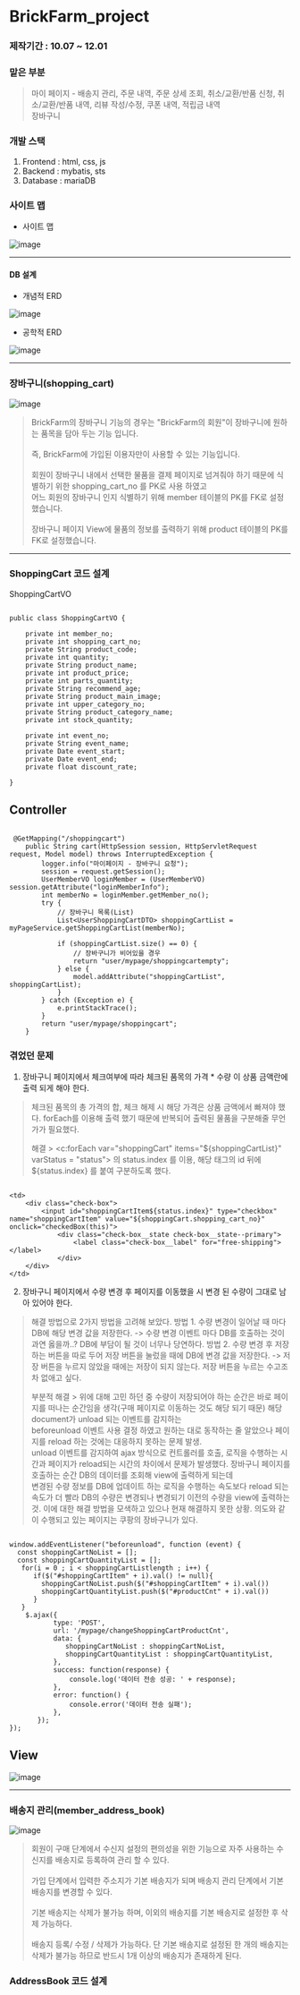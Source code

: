 # BrickFarm_project 

### 제작기간 : 10.07 ~ 12.01 
### 맡은 부분 
  > 마이 페이지 - 배송지 관리, 주문 내역, 주문 상세 조회, 취소/교환/반품 신청, 취소/교환/반품 내역, 리뷰 작성/수정, 쿠폰 내역, 적립금 내역<br>
  > 장바구니
### 개발 스택 
1. Frontend : html, css, js
2. Backend : mybatis, sts
3. Database : mariaDB

### 사이트 맵 
  - 사이트 맵

![image](https://github.com/parksangjin94/BrickFarm/assets/89382405/19ef346c-7ea1-4970-900e-a3ecb7afaf5d)

---
#### DB 설계 
   - 개념적 ERD
     
 ![image](https://github.com/parksangjin94/BrickFarm/assets/89382405/0dd21414-74a8-441f-9b4c-7593250a0e89)


   - 공학적 ERD
     
 ![image](https://github.com/parksangjin94/BrickFarm/assets/89382405/0b41a920-7057-426e-a240-b59da79e3202)




---

### 장바구니(shopping_cart)

![image](https://github.com/parksangjin94/BrickFarm/assets/89382405/c9a6e23f-5553-4ca6-86e8-d0c154fba0f7)

> BrickFarm의 장바구니 기능의 경우는 "BrickFarm의 회원"이 장바구니에 원하는 품목을 담아 두는 기능 입니다.<br><br>
> 즉, BrickFarm에 가입된 이용자만이 사용할 수 있는 기능입니다.<br><br>
> 회원이 장바구니 내에서 선택한 물품을 결제 페이지로 넘겨줘야 하기 때문에 식별하기 위한 shopping_cart_no 를 PK로 사용 하였고<br>
> 어느 회원의 장바구니 인지 식별하기 위해 member 테이블의 PK를 FK로 설정했습니다.<br><br>
> 장바구니 페이지 View에 물품의 정보를 출력하기 위해 product 테이블의 PK를 FK로 설정했습니다. 

---
### ShoppingCart 코드 설계

  ShoppingCartVO

```

public class ShoppingCartVO {

	private int member_no; 
	private int shopping_cart_no;
	private String product_code;
	private int quantity;
	private String product_name;
	private int product_price;
	private	int parts_quantity;
	private String recommend_age;
	private String product_main_image;
	private int upper_category_no;
	private String product_category_name;
	private int stock_quantity;

	private int event_no;
	private String event_name;
	private Date event_start; 
	private Date event_end; 
	private float discount_rate;

}

```
Controller
---
```

 @GetMapping("/shoppingcart")
	public String cart(HttpSession session, HttpServletRequest request, Model model) throws InterruptedException {
		logger.info("마이페이지 - 장바구니 요청");
		session = request.getSession();
		UserMemberVO loginMember = (UserMemberVO) session.getAttribute("loginMemberInfo");
		int memberNo = loginMember.getMember_no();
		try {
			// 장바구니 목록(List)
			List<UserShoppingCartDTO> shoppingCartList = myPageService.getShoppingCartList(memberNo);
			
			if (shoppingCartList.size() == 0) {
				// 장바구니가 비어있을 경우
				return "user/mypage/shoppingcartempty";
			} else {
				model.addAttribute("shoppingCartList", shoppingCartList);
			}
		} catch (Exception e) {
			e.printStackTrace();
		}
		return "user/mypage/shoppingcart";
	}

```
### 겪었던 문제
1) 장바구니 페이지에서 체크여부에 따라 체크된 품목의 가격 * 수량 이 상품 금액란에 출력 되게 해야 한다.
> 체크된 품목의 총 가격의 합, 체크 해제 시 해당 가격은 상품 금액에서 빠져야 했다. forEach를 이용해 출력 했기 때문에 반복되어 출력된 물품을 구분해줄 무언가가 필요했다. <br>
>
> 해결 > <c:forEach var="shoppingCart" items="${shoppingCartList}" varStatus = "status"> 의 status.index 를 이용, 해당 태그의 id 뒤에${status.index} 를 붙여 구분하도록 했다. 
```

<td>
	<div class="check-box">
		<input id="shoppingCartItem${status.index}" type="checkbox" name="shoppingCartItem" value="${shoppingCart.shopping_cart_no}" onclick="checkedBox(this)">
			<div class="check-box__state check-box__state--primary">
				<label class="check-box__label" for="free-shipping"></label>
			</div>
	</div>
</td>

```
2) 장바구니 페이지에서 수량 변경 후 페이지를 이동했을 시 변경 된 수량이 그대로 남아 있어야 한다.
> 해결 방법으로 2가지 방법을 고려해 보았다.
> 방법 1. 수량 변경이 일어날 때 마다 DB에 해당 변경 값을 저장한다. -> 수량 변경 이벤트 마다 DB를 호출하는 것이 과연 옳을까..? DB에 부담이 될 것이 너무나 당연하다.
> 방법 2. 수량 변경 후 저장하는 버튼을 따로 두어 저장 버튼을 눌렀을 때에 DB에 변경 값을 저장한다. -> 저장 버튼을 누르지 않았을 때에는 저장이 되지 않는다. 저장 버튼을 누르는 수고조차 없애고 싶다.
> 
> 부분적 해결 > 위에 대해 고민 하던 중 수량이 저장되어야 하는 순간은 바로 페이지를 떠나는 순간임을 생각(구매 페이지로 이동하는 것도 해당 되기 때문) 해당 document가 unload 되는 이벤트를 감지하는 <br>
> beforeunload 이벤트 사용 결정 하였고 원하는 대로 동작하는 줄 알았으나 페이지를 reload 하는 것에는 대응하지 못하는 문제 발생. <br>
> unload 이벤트를 감지하여 ajax 방식으로 컨트롤러를 호출, 로직을 수행하는 시간과 페이지가 reload되는 시간의 차이에서 문제가 발생했다. 장바구니 페이지를 호출하는 순간 DB의 데이터를 조회해 view에 출력하게 되는데<br>
> 변경된 수량 정보를 DB에 업데이트 하는 로직을 수행하는 속도보다 reload 되는 속도가 더 빨라 DB의 수량은 변경되나 변경되기 이전의 수량을 view에 출력하는 것. 
> 이에 대한 해결 방법을 모색하고 있으나 현재 해결하지 못한 상황. 의도와 같이 수행되고 있는 페이지는 쿠팡의 장바구니가 있다.
```

window.addEventListener("beforeunload", function (event) {
  const shoppingCartNoList = [];
  const shoppingCartQuantityList = [];
   for(i = 0 ; i < shoppingCartListlength ; i++) {
	  if($("#shoppingCartItem" + i).val() != null){   
        shoppingCartNoList.push($("#shoppingCartItem" + i).val())
        shoppingCartQuantityList.push($("#productCnt" + i).val())
	  }
   }
    $.ajax({
           type: 'POST',
           url: '/mypage/changeShoppingCartProductCnt',
           data: {
              shoppingCartNoList : shoppingCartNoList,
              shoppingCartQuantityList : shoppingCartQuantityList,
           },
           success: function(response) {
               console.log('데이터 전송 성공: ' + response);
           },
           error: function() {
               console.error('데이터 전송 실패');
           },  
       });
});

```

## View

![image](https://github.com/parksangjin94/BrickFarm/assets/89382405/304c9be2-4321-4a79-9e7e-d20ab30e78fe)

---

### 배송지 관리(member_address_book)

![image](https://github.com/parksangjin94/BrickFarm/assets/89382405/a3e99f71-886c-4199-b2e4-263fa29bdba7)

> 회원이 구매 단계에서 수신지 설정의 편의성을 위한 기능으로 자주 사용하는 수신지를 배송지로 등록하여 관리 할 수 있다.<br><br>
> 가입 단계에서 입력한 주소지가 기본 배송지가 되며 배송지 관리 단계에서 기본 배송지를 변경할 수 있다.<br><br>
> 기본 배송지는 삭제가 불가능 하며, 이외의 배송지를 기본 배송지로 설정한 후 삭제 가능하다.<br><br>
> 배송지 등록/ 수정 / 삭제가 가능하다. 단 기본 배송지로 설정된 한 개의 배송지는 삭제가 불가능 하므로 반드시 1개 이상의 배송지가 존재하게 된다.


### AddressBook 코드 설계


